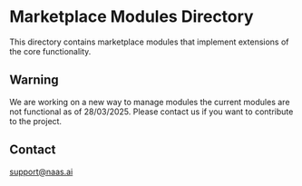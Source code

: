 # Marketplace Modules Directory

This directory contains marketplace modules that implement extensions of the core functionality.

## Warning
We are working on a new way to manage modules the current modules are not functional as of 28/03/2025.
Please contact us if you want to contribute to the project.

## Contact
support@naas.ai
